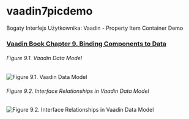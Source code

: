 vaadin7picdemo
==============

Bogaty Interfejs Użytkownika: Vaadin - Property Item Container Demo

### [Vaadin Book Chapter 9. Binding Components to Data](https://vaadin.com/book/-/page/datamodel.html)

###### Figure 9.1. Vaadin Data Model

![Figure 9.1. Vaadin Data Model](http://vaadin.com/download/book-of-vaadin/vaadin-7/html/img/arch/datamodel-sml.png)

###### Figure 9.2. Interface Relationships in Vaadin Data Model

![Figure 9.2. Interface Relationships in Vaadin Data Model](http://vaadin.com/download/book-of-vaadin/vaadin-7/html/img/datamodel/datamodel-interfaces-lo.png)
